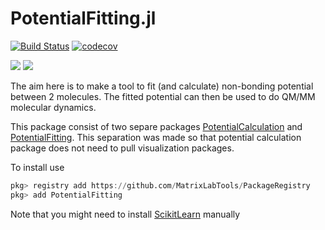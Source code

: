 # PotentialFitting.jl

[![Build Status](https://travis-ci.org/MatrixLabTools/PotentialFitting.jl.svg?branch=master)](https://travis-ci.org/MatrixLabTools/PotentialFitting.jl) [![codecov](https://codecov.io/gh/MatrixLabTools/PotentialFitting.jl/branch/master/graph/badge.svg)](https://codecov.io/gh/MatrixLabTools/PotentialFitting.jl)

[![](https://img.shields.io/badge/docs-stable-blue.svg)](https://MatrixLabTools.github.io/PotentialFitting.jl/stable)
[![](https://img.shields.io/badge/docs-dev-blue.svg)](https://MatrixLabTools.github.io/PotentialFitting.jl/dev/)

The aim here is to make a tool to fit (and calculate) non-bonding potential between 2 molecules.
The fitted potential can then be used to do QM/MM molecular dynamics.

This package consist of two separe packages [PotentialCalculation](https://github.com/MatrixLabTools/PotentialCalculation.jl) and [PotentialFitting](https://github.com/MatrixLabTools/PotentialFitting.jl).
This separation was made so that potential calculation package does not need to
pull visualization packages.

To install use
```julia
pkg> registry add https://github.com/MatrixLabTools/PackageRegistry
pkg> add PotentialFitting
```

Note that you might need to install [ScikitLearn](https://scikit-learn.org) manually
